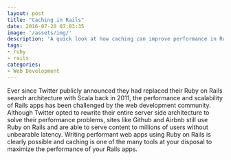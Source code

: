 ```yaml
---
layout: post
title: "Caching in Rails"
date: 2016-07-20 07:03:35
image: '/assets/img/'
description: 'A quick look at how caching can improve performance in Ruby on Rails applications'
tags:
- ruby
- rails
categories:
- Web Development
---
```


Ever since Twitter publicly announced they had replaced their Ruby on Rails search
architecture with Scala back in 2011, the performance and scalability of Rails apps
has been challenged by the web development community. Although Twitter opted to
rewrite their entire server side architecture to solve their performance problems, sites
like Github and Airbnb still use Ruby on Rails and are able to serve content to
millions of users without unbearable latency. Writing performant web apps using
Ruby on Rails is clearly possible and caching is one of the many tools at your disposal
to maximize the performance of your Rails apps.
